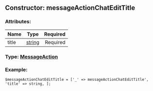 ## Constructor: messageActionChatEditTitle  

### Attributes:

| Name     |    Type       | Required |
|----------|:-------------:|---------:|
|title|[string](../types/string.md) | Required|


### Type: [MessageAction](../types/MessageAction.md)

### Example:


```
$messageActionChatEditTitle = ['_' => messageActionChatEditTitle', 'title' => string, ];
```